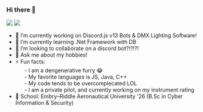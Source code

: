 ### Hi there 👋

<p float="center">
  <img  src="https://github-readme-stats.vercel.app/api?username=nolant108&show_icons=true&theme=dark&count_private=true&hide=contribs,issue" />
  <img  src="https://github-readme-stats.vercel.app/api/top-langs/?username=nolant108&layout=compact&theme=dark" />
</p>


- 🔭 I’m currently working on Discord.js v13 Bots & DMX Lighting Software!
- 🌱 I’m currently learning .Net Framework with DB
- 👯 I’m looking to collaborate on a discord bot?!?!?!
- 💬 Ask me about my hobbies!
- ⚡ Fun facts: <br>
&nbsp;&nbsp;&nbsp;&nbsp;&nbsp;&nbsp;-  I am a dengenerative furry 😂 <br>
&nbsp;&nbsp;&nbsp;&nbsp;&nbsp;&nbsp;-  My favorite languages is JS, Java, C++ <br>
&nbsp;&nbsp;&nbsp;&nbsp;&nbsp;&nbsp;-  My code tends to be overcomplecated LOL <br>
&nbsp;&nbsp;&nbsp;&nbsp;&nbsp;&nbsp;-  I am a private pilot, and currently working on my instrument rating <br>
- 🏫 School: Embry–Riddle Aeronautical University '26 (B.Sc in Cyber Information & Security)
 <br> <br>
 


<!--
**nolant108/nolant108** is a ✨ _special_ ✨ repository because its `README.md` (this file) appears on your GitHub profile.

Here are some ideas to get you started:

- 🔭 I’m currently working on ...
- 🌱 I’m currently learning ...
- 👯 I’m looking to collaborate on ...
- 🤔 I’m looking for help with ...
- 💬 Ask me about ...
- 📫 How to reach me: ...
- 😄 Pronouns: ...
- ⚡ Fun fact: ...
-->
